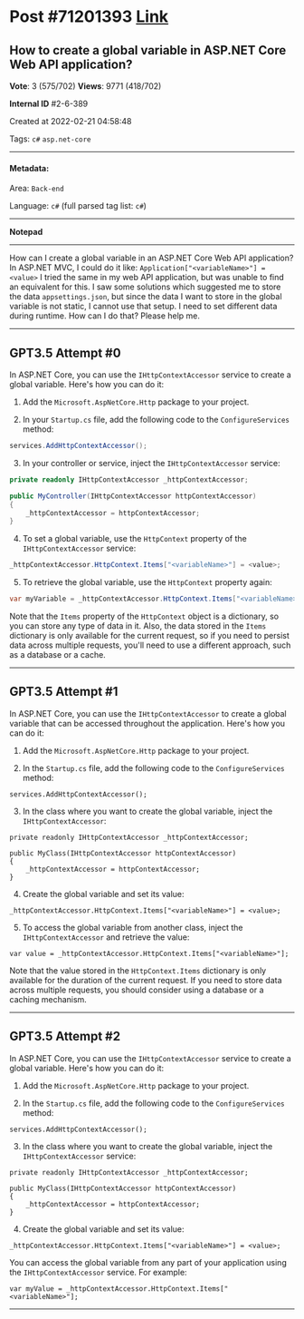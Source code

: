
# Post \#71201393 [Link](https://stackoverflow.com/questions/71201393/)

## How to create a global variable in ASP.NET Core Web API application?

**Vote**: 3 (575/702) **Views**: 9771 (418/702) 

**Internal ID** \#2-6-389

Created at 2022-02-21 04:58:48

Tags: `c#` `asp.net-core`

----------

#### Metadata:

Area: `Back-end`

Language: `c#` (full parsed tag list: `c#`)

----------

**Notepad**


----------

How can I create a global variable in an ASP.NET Core Web API application? In ASP.NET MVC, I could do it like:
`Application["<variableName>"] = <value>`
I tried the same in my web API application, but was unable to find an equivalent for this. I saw some solutions which suggested me to store the data `appsettings.json`, but since the data I want to store in the global variable is not static, I cannot use that setup. I need to set different data during runtime. How can I do that? Please help me.


----------
        
## GPT3.5 Attempt \#0

In ASP.NET Core, you can use the `IHttpContextAccessor` service to create a global variable. Here's how you can do it:

1. Add the `Microsoft.AspNetCore.Http` package to your project.

2. In your `Startup.cs` file, add the following code to the `ConfigureServices` method:

```csharp
services.AddHttpContextAccessor();
```

3. In your controller or service, inject the `IHttpContextAccessor` service:

```csharp
private readonly IHttpContextAccessor _httpContextAccessor;

public MyController(IHttpContextAccessor httpContextAccessor)
{
    _httpContextAccessor = httpContextAccessor;
}
```

4. To set a global variable, use the `HttpContext` property of the `IHttpContextAccessor` service:

```csharp
_httpContextAccessor.HttpContext.Items["<variableName>"] = <value>;
```

5. To retrieve the global variable, use the `HttpContext` property again:

```csharp
var myVariable = _httpContextAccessor.HttpContext.Items["<variableName>"];
```

Note that the `Items` property of the `HttpContext` object is a dictionary, so you can store any type of data in it. Also, the data stored in the `Items` dictionary is only available for the current request, so if you need to persist data across multiple requests, you'll need to use a different approach, such as a database or a cache.

--------

## GPT3.5 Attempt \#1

In ASP.NET Core, you can use the `IHttpContextAccessor` to create a global variable that can be accessed throughout the application. Here's how you can do it:

1. Add the `Microsoft.AspNetCore.Http` package to your project.

2. In the `Startup.cs` file, add the following code to the `ConfigureServices` method:

```
services.AddHttpContextAccessor();
```

3. In the class where you want to create the global variable, inject the `IHttpContextAccessor`:

```
private readonly IHttpContextAccessor _httpContextAccessor;

public MyClass(IHttpContextAccessor httpContextAccessor)
{
    _httpContextAccessor = httpContextAccessor;
}
```

4. Create the global variable and set its value:

```
_httpContextAccessor.HttpContext.Items["<variableName>"] = <value>;
```

5. To access the global variable from another class, inject the `IHttpContextAccessor` and retrieve the value:

```
var value = _httpContextAccessor.HttpContext.Items["<variableName>"];
```

Note that the value stored in the `HttpContext.Items` dictionary is only available for the duration of the current request. If you need to store data across multiple requests, you should consider using a database or a caching mechanism.

--------

## GPT3.5 Attempt \#2

In ASP.NET Core, you can use the `IHttpContextAccessor` service to create a global variable. Here's how you can do it:

1. Add the `Microsoft.AspNetCore.Http` package to your project.

2. In the `Startup.cs` file, add the following code to the `ConfigureServices` method:

```
services.AddHttpContextAccessor();
```

3. In the class where you want to create the global variable, inject the `IHttpContextAccessor` service:

```
private readonly IHttpContextAccessor _httpContextAccessor;

public MyClass(IHttpContextAccessor httpContextAccessor)
{
    _httpContextAccessor = httpContextAccessor;
}
```

4. Create the global variable and set its value:

```
_httpContextAccessor.HttpContext.Items["<variableName>"] = <value>;
```

You can access the global variable from any part of your application using the `IHttpContextAccessor` service. For example:

```
var myValue = _httpContextAccessor.HttpContext.Items["<variableName>"];
```

--------
